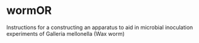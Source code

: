 # wormOR
Instructions for a constructing an apparatus to aid in microbial inoculation experiments of Galleria mellonella (Wax worm)

